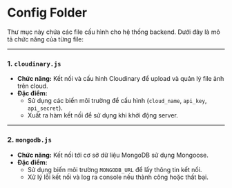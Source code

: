 # Config Folder

Thư mục này chứa các file cấu hình cho hệ thống backend. Dưới đây là mô tả chức năng của từng file:

---

### 1. `cloudinary.js`
- **Chức năng:** Kết nối và cấu hình Cloudinary để upload và quản lý file ảnh trên cloud.
- **Đặc điểm:**
  - Sử dụng các biến môi trường để cấu hình (`cloud_name`, `api_key`, `api_secret`).
  - Xuất ra hàm kết nối để sử dụng khi khởi động server.

---

### 2. `mongodb.js`
- **Chức năng:** Kết nối tới cơ sở dữ liệu MongoDB sử dụng Mongoose.
- **Đặc điểm:**
  - Sử dụng biến môi trường `MONGODB_URL` để lấy thông tin kết nối.
  - Xử lý lỗi kết nối và log ra console nếu thành công hoặc thất bại.
